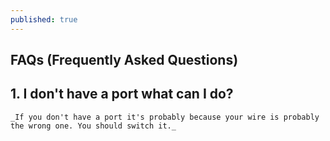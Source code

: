 ```yaml
---
published: true
---
```

## FAQs (Frequently Asked Questions)

## 1. I don't have a port what can I do?
	_If you don't have a port it's probably because your wire is probably the wrong one. You should switch it._